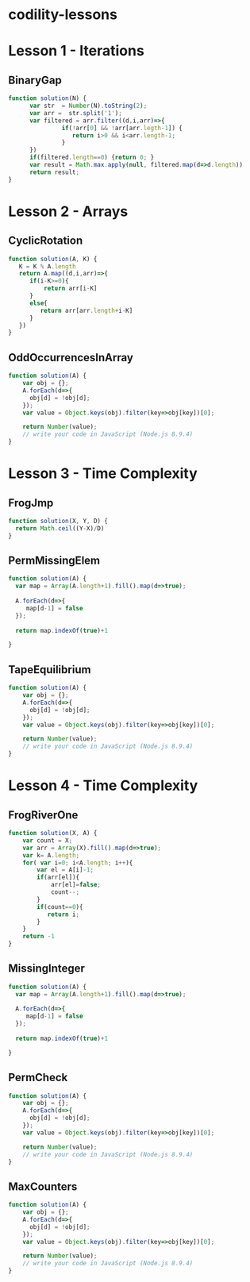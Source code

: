 # codility-lessons


# Lesson 1 - Iterations

## BinaryGap
```javascript
function solution(N) {
      var str  = Number(N).toString(2);
      var arr =  str.split('1');
      var filtered = arr.filter((d,i,arr)=>{
               if(!arr[0] && !arr[arr.legth-1]) {
                  return i>0 && i<arr.length-1;
               }
      })
      if(filtered.length==0) {return 0; }
      var result = Math.max.apply(null, filtered.map(d=>d.length))
      return result;
}
```


# Lesson 2 - Arrays

## CyclicRotation

```javascript
function solution(A, K) {
   K = K % A.length
   return A.map((d,i,arr)=>{
      if(i-K>=0){
          return arr[i-K]
      }
      else{
         return arr[arr.length+i-K]
      }
   })
}
```

## OddOccurrencesInArray
```javascript
function solution(A) {
    var obj = {};
    A.forEach(d=>{
      obj[d] = !obj[d]; 
    });
    var value = Object.keys(obj).filter(key=>obj[key])[0];

    return Number(value);
    // write your code in JavaScript (Node.js 8.9.4)
}
```



# Lesson 3 - Time Complexity

## FrogJmp


```javascript
function solution(X, Y, D) {
  return Math.ceil((Y-X)/D)
}
```

## PermMissingElem

```javascript
function solution(A) {
  var map = Array(A.length+1).fill().map(d=>true);
  
  A.forEach(d=>{
     map[d-1] = false
  });
  
  return map.indexOf(true)+1

}
```


## TapeEquilibrium


```javascript
function solution(A) {
    var obj = {};
    A.forEach(d=>{
      obj[d] = !obj[d]; 
    });
    var value = Object.keys(obj).filter(key=>obj[key])[0];

    return Number(value);
    // write your code in JavaScript (Node.js 8.9.4)
}
```



# Lesson 4 - Time Complexity

## FrogRiverOne


```javascript
function solution(X, A) {
    var count = X;
    var arr = Array(X).fill().map(d=>true);
    var k= A.length;
    for( var i=0; i<A.length; i++){
        var el = A[i]-1;
        if(arr[el]){
            arr[el]=false;
            count--;
        }
        if(count==0){
           return i;
        }
    }
    return -1
}
```

## MissingInteger


```javascript
function solution(A) {
  var map = Array(A.length+1).fill().map(d=>true);
  
  A.forEach(d=>{
     map[d-1] = false
  });
  
  return map.indexOf(true)+1

}
```


## PermCheck



```javascript
function solution(A) {
    var obj = {};
    A.forEach(d=>{
      obj[d] = !obj[d]; 
    });
    var value = Object.keys(obj).filter(key=>obj[key])[0];

    return Number(value);
    // write your code in JavaScript (Node.js 8.9.4)
}
```

## MaxCounters



```javascript
function solution(A) {
    var obj = {};
    A.forEach(d=>{
      obj[d] = !obj[d]; 
    });
    var value = Object.keys(obj).filter(key=>obj[key])[0];

    return Number(value);
    // write your code in JavaScript (Node.js 8.9.4)
}
```
